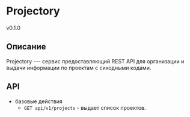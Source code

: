 # Projectory
v0.1.0

## Описание
Projectory --- сервис предоставляющий REST API для организации и выдачи
информации по проектам с сиходными кодами.

## API
* базовые действия
  * `GET api/v1/projects` - выдает список проектов.
  
